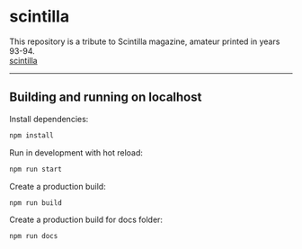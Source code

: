 # scintilla

This repository is a tribute to Scintilla magazine, amateur printed in years 93-94.  
[scintilla](https://actarian.github.io/scintilla)


___

## Building and running on localhost  

Install dependencies:

```sh
npm install
```

Run in development with hot reload:

```sh
npm run start
```

Create a production build:

```sh
npm run build
```

Create a production build for docs folder:

```sh
npm run docs
```

